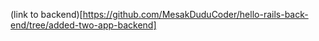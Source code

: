 (link to backend)[https://github.com/MesakDuduCoder/hello-rails-back-end/tree/added-two-app-backend]